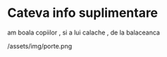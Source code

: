 # Cateva info suplimentare 

am boala copiilor , si a lui calache , de la balaceanca 

/assets/img/porte.png
